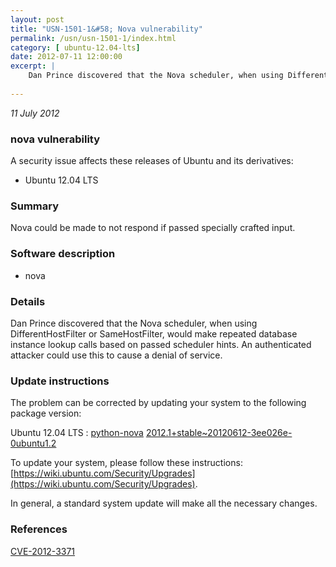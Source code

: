 ```yaml
---
layout: post
title: "USN-1501-1&#58; Nova vulnerability"
permalink: /usn/usn-1501-1/index.html
category: [ ubuntu-12.04-lts]
date: 2012-07-11 12:00:00
excerpt: |
    Dan Prince discovered that the Nova scheduler, when using DifferentHostFilter or SameHostFilter, would make repeated database instance lookup calls based on passed scheduler hints. An authenticated attacker could use this to cause a denial of service. 
    
--- 
```

 
 

*11 July 2012*

### nova vulnerability

A security issue affects these releases of Ubuntu and its derivatives:

* Ubuntu 12.04 LTS

### Summary

Nova could be made to not respond if passed specially crafted input. 

### Software description

* nova 

### Details

Dan Prince discovered that the Nova scheduler, when using DifferentHostFilter or SameHostFilter, would make repeated database instance lookup calls based on passed scheduler hints. An authenticated attacker could use this to cause a denial of service. 

### Update instructions

The problem can be corrected by updating your system to the following package version:

Ubuntu 12.04 LTS
 : [python-nova](https://launchpad.net/ubuntu/+source/nova) <span> [2012.1+stable~20120612-3ee026e-0ubuntu1.2](https://launchpad.net/ubuntu/+source/nova/2012.1+stable~20120612-3ee026e-0ubuntu1.2) </span> 

To update your system, please follow these instructions: [https://wiki.ubuntu.com/Security/Upgrades](https://wiki.ubuntu.com/Security/Upgrades).

In general, a standard system update will make all the necessary changes. 

### References

 
 [CVE-2012-3371](http://people.ubuntu.com/~ubuntu-security/cve/CVE-2012-3371)
 

